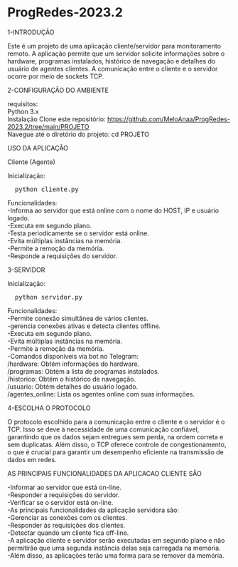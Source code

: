 # ProgRedes-2023.2
1-INTRODUÇÃO

Este é um projeto de uma aplicação cliente/servidor para monitoramento remoto. A aplicação permite que um servidor solicite informações sobre o hardware, programas instalados, histórico de navegação e detalhes do usuário de agentes clientes. A comunicação entre o cliente e o servidor ocorre por meio de sockets TCP.

2-CONFIGURAÇÃO DO AMBIENTE 

requisitos:
<br>
Python 3.x
<br>
Instalação Clone este repositório: https://github.com/MeloAnaa/ProgRedes-2023.2/tree/main/PROJETO
<br>
Navegue até o diretório do projeto: cd PROJETO

USO DA APLICAÇÃO

Cliente (Agente)

Inicialização:
<pre>
  python cliente.py
</pre>

Funcionalidades:
<br>
-Informa ao servidor que está online com o nome do HOST, IP e usuário logado.
<br>
-Executa em segundo plano.
<br>
-Testa periodicamente se o servidor está online.
<br>
-Evita múltiplas instâncias na memória.
<br>
-Permite a remoção da memória.
<br>
-Responde a requisições do servidor.
<br>

3-SERVIDOR

Inicialização:
<pre>
  python servidor.py
</pre>

Funcionalidades:
<br>
-Permite conexão simultânea de vários clientes.
<br>
-gerencia conexões ativas e detecta clientes offline.
<br>
-Executa em segundo plano.
<br>
-Evita múltiplas instâncias na memória.
<br>
-Permite a remoção da memória.
<br>
-Comandos disponíveis via bot no Telegram:
<br>
/hardware: Obtém informações do hardware.
<br>
/programas: Obtém a lista de programas instalados.
<br>
/historico: Obtém o histórico de navegação.
<br>
/usuario: Obtém detalhes do usuário logado.
<br>
/agentes_online: Lista os agentes online com suas informações.



4-ESCOLHA O PROTOCOLO

O protocolo escolhido para a comunicação entre o cliente e o servidor é o TCP. Isso se deve à necessidade de uma comunicação confiável, garantindo que os dados sejam entregues sem perda, na ordem correta e sem duplicatas. Além disso, o TCP oferece controle de congestionamento, o que é crucial para garantir um desempenho eficiente na transmissão de dados em redes.


AS PRINCIPAIS FUNCIONALIDADES DA APLICACAO CLIENTE SÃO

-Informar ao servidor que está on-line.
<br>
-Responder a requisições do servidor.
<br>
-Verificar se o servidor está on-line.
<br>
-As principais funcionalidades da aplicação servidora são:
<br>
-Gerenciar as conexões com os clientes.
<br>
-Responder às requisições dos clientes.
<br>
-Detectar quando um cliente fica off-line.
<br>
-A aplicação cliente e servidor serão executadas em segundo plano e não permitirão que uma segunda instância delas seja carregada na memória.
<br>
-Além disso, as aplicações terão uma forma para se remover da memória.


